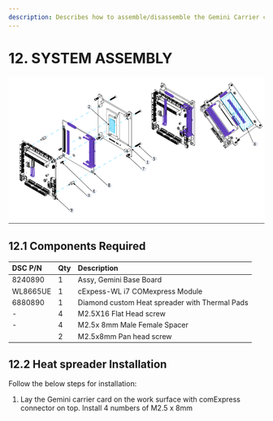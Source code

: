 ```yaml
---
description: Describes how to assemble/disassemble the Gemini Carrier card assembly
---
```


# 12. SYSTEM ASSEMBLY

![Exploded View of System assembly](../../.gitbook/assets/image%20%28266%29.png)



## 12.1 Components Required



| **DSC P/N** | **Qty** | **Description** |
| :--- | :--- | :--- |
| 8240890 | 1 | Assy, Gemini Base Board |
| WL8665UE | 1 | cExpess-WL i7 COMexpress Module |
| 6880890 | 1 | Diamond custom Heat spreader with Thermal Pads |
| - | 4 | M2.5X16 Flat Head screw |
| - | 4 | M2.5x 8mm Male Female Spacer |
|  | 2 | M2.5x8mm Pan head screw |

## 12.2 Heat spreader Installation

Follow the below steps for installation:

1. Lay the Gemini carrier card on the work surface with comExpress connector on top. Install 4 numbers of M2.5 x 8mm 

